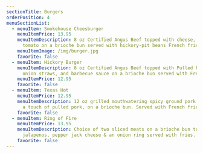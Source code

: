 ```yaml
---
sectionTitle: Burgers
orderPosition: 4
menuSectionList:
  - menuItem: Smokehouse Cheesburger
    menuItemPrice: 13.95
    menuItemDescription: 8 oz Certified Angus Beef topped with cheese, lettuce &
      tomato on a brioche bun served with hickory-pit beans French fries.
    menuItemImage: /img/burger.jpg
    favorite: false
  - menuItem: Hickory Burger
    menuItemDescription: 8 oz Certified Angus Beef topped with Pulled Pork, cheese,
      onion straws, and barbecue sauce on a brioche bun served with French fries
    menuItemPrice: 12.95
    favorite: false
  - menuItem: Texas Hot
    menuItemPrice: 12.95
    menuItemDescription: 12 oz grilled mouthwatering spicy ground pork burger, with
      a touch of pulled pork, on a brioche bun. Served with French fries.
    favorite: false
  - menuItem: Ring of Fire
    menuItemPrice: 13.95
    menuItemDescription: Choice of two sliced meats on a brioche bun topped with
      jalapenos, pepper jack cheese & an onion ring served with fries.
    favorite: false
---
```


